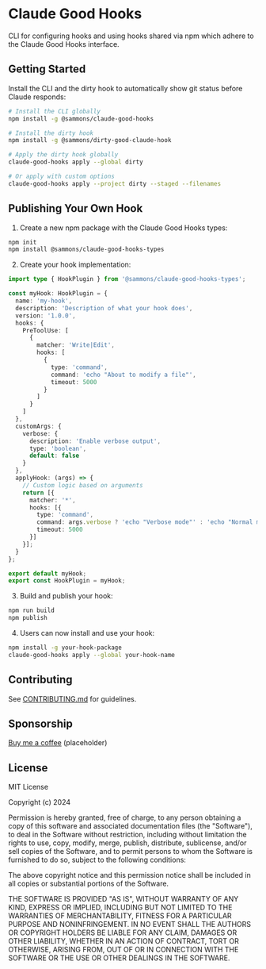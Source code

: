 # Claude Good Hooks

CLI for configuring hooks and using hooks shared via npm which adhere to the Claude Good Hooks interface.

## Getting Started

Install the CLI and the dirty hook to automatically show git status before Claude responds:

```bash
# Install the CLI globally
npm install -g @sammons/claude-good-hooks

# Install the dirty hook
npm install -g @sammons/dirty-good-claude-hook

# Apply the dirty hook globally
claude-good-hooks apply --global dirty

# Or apply with custom options
claude-good-hooks apply --project dirty --staged --filenames
```

## Publishing Your Own Hook

1. Create a new npm package with the Claude Good Hooks types:

```bash
npm init
npm install @sammons/claude-good-hooks-types
```

2. Create your hook implementation:

```typescript
import type { HookPlugin } from '@sammons/claude-good-hooks-types';

const myHook: HookPlugin = {
  name: 'my-hook',
  description: 'Description of what your hook does',
  version: '1.0.0',
  hooks: {
    PreToolUse: [
      {
        matcher: 'Write|Edit',
        hooks: [
          {
            type: 'command',
            command: 'echo "About to modify a file"',
            timeout: 5000
          }
        ]
      }
    ]
  },
  customArgs: {
    verbose: {
      description: 'Enable verbose output',
      type: 'boolean',
      default: false
    }
  },
  applyHook: (args) => {
    // Custom logic based on arguments
    return [{
      matcher: '*',
      hooks: [{
        type: 'command',
        command: args.verbose ? 'echo "Verbose mode"' : 'echo "Normal mode"',
        timeout: 5000
      }]
    }];
  }
};

export default myHook;
export const HookPlugin = myHook;
```

3. Build and publish your hook:

```bash
npm run build
npm publish
```

4. Users can now install and use your hook:

```bash
npm install -g your-hook-package
claude-good-hooks apply --global your-hook-name
```

## Contributing

See [CONTRIBUTING.md](./CONTRIBUTING.md) for guidelines.

## Sponsorship

[Buy me a coffee](https://buymeacoffee.com) (placeholder)

## License

MIT License

Copyright (c) 2024

Permission is hereby granted, free of charge, to any person obtaining a copy
of this software and associated documentation files (the "Software"), to deal
in the Software without restriction, including without limitation the rights
to use, copy, modify, merge, publish, distribute, sublicense, and/or sell
copies of the Software, and to permit persons to whom the Software is
furnished to do so, subject to the following conditions:

The above copyright notice and this permission notice shall be included in all
copies or substantial portions of the Software.

THE SOFTWARE IS PROVIDED "AS IS", WITHOUT WARRANTY OF ANY KIND, EXPRESS OR
IMPLIED, INCLUDING BUT NOT LIMITED TO THE WARRANTIES OF MERCHANTABILITY,
FITNESS FOR A PARTICULAR PURPOSE AND NONINFRINGEMENT. IN NO EVENT SHALL THE
AUTHORS OR COPYRIGHT HOLDERS BE LIABLE FOR ANY CLAIM, DAMAGES OR OTHER
LIABILITY, WHETHER IN AN ACTION OF CONTRACT, TORT OR OTHERWISE, ARISING FROM,
OUT OF OR IN CONNECTION WITH THE SOFTWARE OR THE USE OR OTHER DEALINGS IN THE
SOFTWARE.